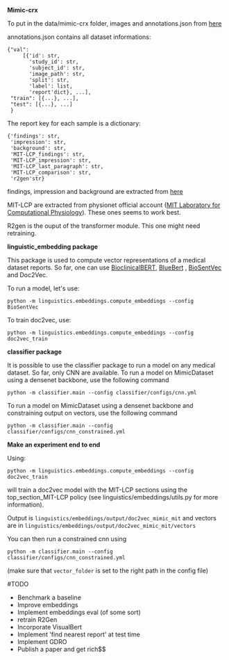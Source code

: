 <b>Mimic-crx</b>

To put in the data/mimic-crx folder, images and annotations.json from [here](https://drive.google.com/drive/folders/1pU97NrwdqG9raBm4aXx4gep2FfUFE_Rp?usp=sharing)

annotations.json contains all dataset informations:
```
{"val":
     [{'id': str,
       'study_id': str,
       'subject_id': str,
       'image_path': str,
       'split': str,
       'label': list,
       'report'dict}, ...],
 "train": [{...}, ...],
 "test": [{...}, ...]
 }
```
The report key for each sample is a dictionary:
```
{'findings': str,
 'impression': str,
 'background': str,
 'MIT-LCP_findings': str,
 'MIT-LCP_impression': str,
 'MIT-LCP_last_paragraph': str,
 'MIT-LCP_comparison': str,
 'r2gen'str}
```
findings, impression and background are extracted from [here](https://github.com/abachaa/MEDIQA2021/tree/main/Task3)

MIT-LCP are extracted from physionet official account ([MIT Laboratory for Computational Physiology](https://github.com/MIT-LCP/mimic-cxr/tree/master/txt)).
These ones seems to work best.

R2gen is the ouput of the transformer module. This one might need retraining.

<p><b>linguistic_embedding package</b></p>

This package is used to compute vector representations of a medical dataset reports. So far, one can use [BioclinicalBERT](https://github.com/EmilyAlsentzer/clinicalBERT/), [BlueBert](https://github.com/ncbi-nlp/bluebert/)
, [BioSentVec](https://github.com/ncbi-nlp/BioSentVec) and Doc2Vec.

To run a model, let's use:
```
python -m linguistics.embeddings.compute_embeddings --config BioSentVec
```

To train doc2vec, use:
```
python -m linguistics.embeddings.compute_embeddings --config doc2vec_train
```

<p><b>classifier package</b></p>

It is possible to use the classifier package to run a model on any medical dataset. So far, only 
CNN are available.
To run a model on MimicDataset using a densenet backbone, use the following command
```
python -m classifier.main --config classifier/configs/cnn.yml
```
To run a model on MimicDataset using a densenet backbone and constraining output on vectors,
use the following command
```
python -m classifier.main --config classifier/configs/cnn_constrained.yml 
```

<p><b>Make an experiment end to end</b></p>
Using:

```
python -m linguistics.embeddings.compute_embeddings --config doc2vec_train
```
will train a doc2vec model with the MIT-LCP sections using the top_section_MIT-LCP policy 
(see linguistics/embeddings/utils.py for more information).

Output is `linguistics/embeddings/output/doc2vec_mimic_mit` and vectors are in 
`linguistics/embeddings/output/doc2vec_mimic_mit/vectors`

You can then run a constrained cnn using

```
python -m classifier.main --config classifier/configs/cnn_constrained.yml 
```
(make sure that `vector_folder` is set to the right path in the config file)

#TODO

- Benchmark a baseline
- Improve embeddings
- Implement embeddings eval (of some sort)
- retrain R2Gen
- Incorporate VisualBert
- Implement 'find nearest report' at test time
- Implement GDRO
- Publish a paper and get rich$$
